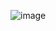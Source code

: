 ![image](https://user-images.githubusercontent.com/34288869/33636671-17a8ac2e-da15-11e7-966c-61ed2a01fc3a.png)
